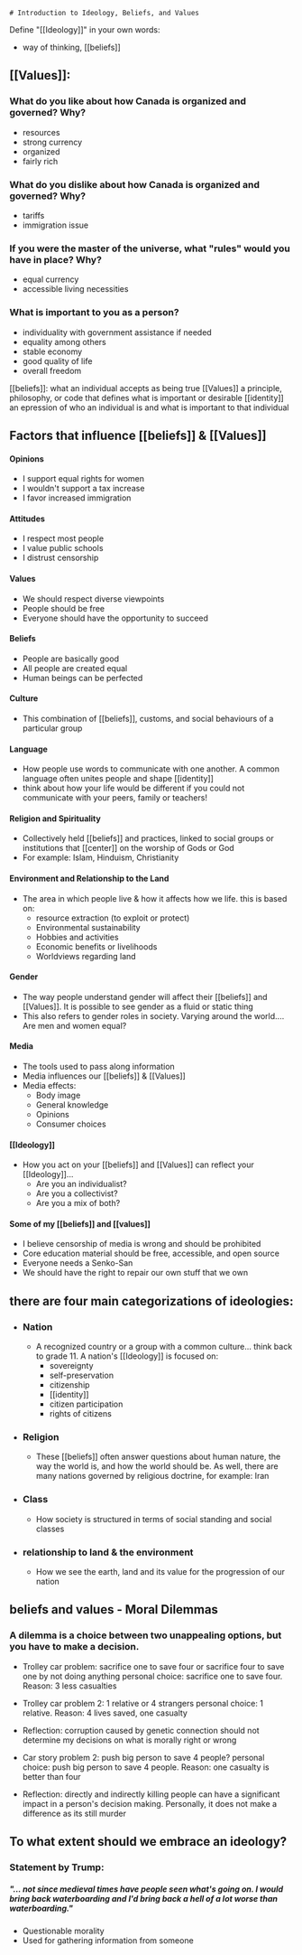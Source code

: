 	# Introduction to Ideology, Beliefs, and Values

Define "[[Ideology]]" in your own words:
* way of thinking, [[beliefs]]

## [[Values]]:
### What do you like about how Canada is organized and governed? Why?
* resources 
* strong currency
* organized
* fairly rich



### What do you dislike about how Canada is organized and governed? Why?
* tariffs
* immigration issue



### If you were the master of the universe, what "rules" would you have in place? Why?
* equal currency
* accessible living necessities



### What is important to you as a person?
* individuality with government assistance if needed
* equality among others
* stable economy
* good quality of life
* overall freedom

[[beliefs]]: what an individual accepts as being true
[[Values]] a principle, philosophy, or code that defines what is important or desirable
[[identity]] an epression of who an individual is and what is important to that individual


## Factors that influence [[beliefs]] & [[Values]]

#### Opinions 
* I support equal rights for women
* I wouldn't support a tax increase
* I favor increased immigration
#### Attitudes
* I respect most people
* I value public schools
* I distrust censorship
#### Values
* We should respect diverse viewpoints
* People should be free
* Everyone should have the opportunity to succeed

#### Beliefs
* People are basically good
* All people are created equal
* Human beings can be perfected

#### Culture
* This combination of [[beliefs]], customs, and social behaviours of a particular group

#### Language
* How people use words to communicate with one another. A common language often unites people and shape [[identity]]
* think about how your life would be different if you could not communicate with your peers, family or teachers!

#### Religion and Spirituality
* Collectively held [[beliefs]] and practices, linked to social groups or institutions that [[center]] on the worship of Gods or God
* For example: Islam, Hinduism, Christianity

#### Environment and Relationship to the Land
* The area in which people live & how it affects how we life. this is based on:
	* resource extraction (to exploit or protect)
	* Environmental sustainability
	* Hobbies and activities
	* Economic benefits or livelihoods
	* Worldviews regarding land

#### Gender
* The way people understand gender will affect their [[beliefs]] and [[Values]]. It is possible to see gender as a fluid or static thing
* This also refers to gender roles in society. Varying around the world.... Are men and women equal?

#### Media
* The tools used to pass along information
* Media influences our [[beliefs]] & [[Values]]
* Media effects:
	* Body image
	* General knowledge
	* Opinions
	* Consumer choices

#### [[Ideology]]
* How you act on your [[beliefs]] and [[Values]] can reflect your [[Ideology]]... 
	* Are you an individualist? 
	* Are you a collectivist?
	* Are you a mix of both?
#### Some of my [[beliefs]] and [[values]]
* I believe censorship of media is wrong and should be prohibited
* Core education material should be free, accessible,  and open source
* Everyone needs a Senko-San 
* We should have the right to repair our own stuff that we own 

## there are four main categorizations of ideologies:
* ### Nation
	* A recognized country or a group with a common culture... think back to grade 11. A nation's [[Ideology]] is focused on:
		* sovereignty
		* self-preservation
		* citizenship
		* [[identity]]
		* citizen participation
		* rights of citizens
* ### Religion
	* These [[beliefs]] often answer questions about human nature, the way the world is, and how the world should be. As well, there are many nations governed by religious doctrine, for example: Iran
* ### Class
	* How society is structured in terms of social standing and social classes
* ### relationship to land & the environment
	* How we see the earth, land and its value for the progression of our nation

## beliefs and values - Moral Dilemmas
### A dilemma is a choice between two unappealing options, but you have to make a decision.

* Trolley car problem: sacrifice one to save four or sacrifice four to save one by not doing anything
	personal choice: sacrifice one to save four. 
	Reason: 3 less casualties
* Trolley car problem 2: 1 relative or 4 strangers
	personal choice: 1 relative. 
	Reason: 4 lives saved, one casualty
	
* Reflection: corruption caused by genetic connection should not determine my decisions on what is morally right or wrong

* Car story problem 2: push big person to save 4 people?
	personal choice: push big person to save 4 people. 
	Reason: one casualty is better than four
	
* Reflection: directly and indirectly killing people can have a significant impact in a person's decision making. Personally, it does not make a difference as its still murder

## To what extent should we embrace an ideology?
### Statement by Trump: 
##### "... not since medieval times have people seen what's going on. I would bring back waterboarding and I'd bring back a hell of a lot worse than waterboarding."

* Questionable morality
* Used for gathering information from someone
